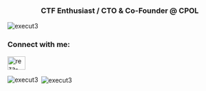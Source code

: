 <h3 align="center">CTF Enthusiast / CTO & Co-Founder @ CPOL</h3>

<p align="left"> <img src="https://komarev.com/ghpvc/?username=execut3&label=Profile%20views&color=0e75b6&style=flat" alt="execut3" /> </p>

<h3 align="left">Connect with me:</h3>
<p align="left">
<a href="https://linkedin.com/in/reza-torkaman-ahmadi" target="blank"><img align="center" src="https://raw.githubusercontent.com/rahuldkjain/github-profile-readme-generator/master/src/images/icons/Social/linked-in-alt.svg" alt="reza-torkaman-ahmadi" height="30" width="40" /></a>
</p>

<p><img align="left" src="https://github-readme-stats.vercel.app/api/top-langs?username=execut3&show_icons=true&locale=en&layout=compact" alt="execut3" /></p>

<p>&nbsp;<img align="center" src="https://github-readme-stats.vercel.app/api?username=execut3&show_icons=true&locale=en" alt="execut3" /></p>


